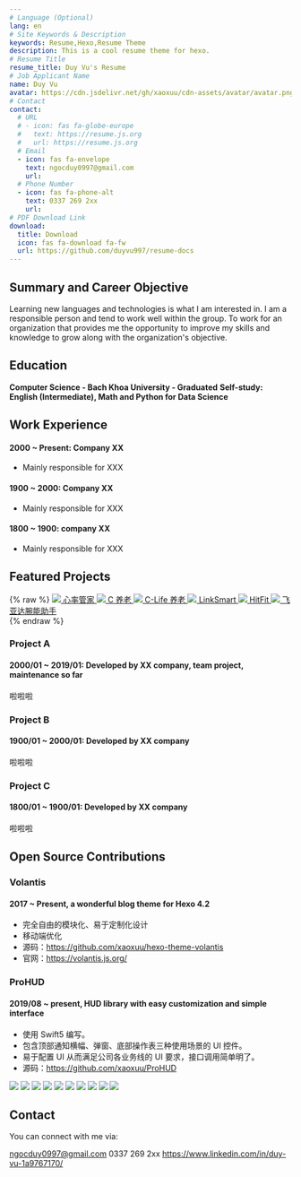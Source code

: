 ```yaml
---
# Language (Optional)
lang: en
# Site Keywords & Description
keywords: Resume,Hexo,Resume Theme
description: This is a cool resume theme for hexo.
# Resume Title
resume_title: Duy Vu's Resume
# Job Applicant Name
name: Duy Vu
avatar: https://cdn.jsdelivr.net/gh/xaoxuu/cdn-assets/avatar/avatar.png
# Contact
contact:
  # URL
  # - icon: fas fa-globe-europe
  #   text: https://resume.js.org
  #   url: https://resume.js.org
  # Email
  - icon: fas fa-envelope
    text: ngocduy0997@gmail.com
    url:
  # Phone Number
  - icon: fas fa-phone-alt
    text: 0337 269 2xx
    url:
# PDF Download Link
download:
  title: Download
  icon: fas fa-download fa-fw
  url: https://github.com/duyvu997/resume-docs
---
```


## <i class="fas fa-bookmark"></i> Summary and Career Objective

Learning new languages and technologies is what I am interested in. I am a responsible person and tend to work well within the group.
To work for an organization that provides me the opportunity to improve my skills and knowledge to grow along with the organization's objective.

## <i class="fas fa-user-graduate"></i> Education

**Computer Science - Bach Khoa University - Graduated**
**Self-study: English (Intermediate), Math and Python for Data Science**

## <i class="fas fa-user-tie"></i> Work Experience

#### 2000 ~ Present: Company XX

- Mainly responsible for XXX

#### 1900 ~ 2000: Company XX

- Mainly responsible for XXX

#### 1800 ~ 1900: company XX

- Mainly responsible for XXX

## <i class="fas fa-award"></i> Featured Projects

{% raw %}
<btns rounded>
<a href='https://apps.apple.com/cn/app/heart-mate-pro-hrm-utility/id1463348922?ls=1'>
<img src='https://cdn.jsdelivr.net/gh/xaoxuu/cdn-assets/proj/heartmate/icon.png'>
心率管家
</a>
<a href='https://apps.apple.com/cn/app/c%E5%85%BB%E8%80%81/id1458315594'>
<img src='https://cdn.jsdelivr.net/gh/xaoxuu/cdn-assets/proj/het-cyanglao/icon.png'>
C 养老
</a>
<a href='https://apps.apple.com/cn/app/c-life%E5%85%BB%E8%80%81/id1393937890'>
<img src='https://cdn.jsdelivr.net/gh/xaoxuu/cdn-assets/proj/het-clife/icon.png'>
C-Life 养老
</a>
<a href='https://apps.apple.com/cn/app/linksmart/id1109303355'>
<img src='https://cdn.jsdelivr.net/gh/xaoxuu/cdn-assets/proj/ht-linksmart/icon.png'>
LinkSmart
</a>
<a href='https://apps.apple.com/cn/app/hitfit/id1207738581'>
<img src='https://cdn.jsdelivr.net/gh/xaoxuu/cdn-assets/proj/ht-hitfit/icon.png'>
HitFit
</a>
<a href='https://apps.apple.com/cn/app/%E8%85%95%E8%83%BD%E5%8A%A9%E6%89%8B/id1138242219'>
<img src='https://cdn.jsdelivr.net/gh/xaoxuu/cdn-assets/proj/ht-fiyta/icon.png'>
飞亚达腕能助手
</a>
</btns><br>
{% endraw %}

### Project A

#### 2000/01 ~ 2019/01: Developed by XX company, team project, maintenance so far

啦啦啦

### Project B

#### 1900/01 ~ 2000/01: Developed by XX company

啦啦啦

### Project C

#### 1800/01 ~ 1900/01: Developed by XX company

啦啦啦

## <i class="fab fa-github"></i> Open Source Contributions

### Volantis

#### 2017 ~ Present, a wonderful blog theme for Hexo 4.2

- 完全自由的模块化、易于定制化设计
- 移动端优化
- 源码：https://github.com/xaoxuu/hexo-theme-volantis
- 官网：https://volantis.js.org/

### ProHUD

#### 2019/08 ~ present, HUD library with easy customization and simple interface

- 使用 Swift5 编写。
- 包含顶部通知横幅、弹窗、底部操作表三种使用场景的 UI 控件。
- 易于配置 UI 从而满足公司各业务线的 UI 要求，接口调用简单明了。
- 源码：https://github.com/xaoxuu/ProHUD

<fancybox>
<img src='https://cdn.jsdelivr.net/gh/xaoxuu/cdn-assets/proj/prohud/screenshot01.png'>
<img src='https://cdn.jsdelivr.net/gh/xaoxuu/cdn-assets/proj/prohud/screenshot02.png'>
<img src='https://cdn.jsdelivr.net/gh/xaoxuu/cdn-assets/proj/prohud/screenshot03.png'>
<img src='https://cdn.jsdelivr.net/gh/xaoxuu/cdn-assets/proj/prohud/screenshot04.png'>
<img src='https://cdn.jsdelivr.net/gh/xaoxuu/cdn-assets/proj/prohud/screenshot05.png'>
<img src='https://cdn.jsdelivr.net/gh/xaoxuu/cdn-assets/proj/prohud/screenshot06.png'>
<img src='https://cdn.jsdelivr.net/gh/xaoxuu/cdn-assets/proj/prohud/screenshot07.png'>
<img src='https://cdn.jsdelivr.net/gh/xaoxuu/cdn-assets/proj/prohud/screenshot08.png'>
<img src='https://cdn.jsdelivr.net/gh/xaoxuu/cdn-assets/proj/prohud/screenshot09.png'>
<img src='https://cdn.jsdelivr.net/gh/xaoxuu/cdn-assets/proj/prohud/screenshot10.png'>
</fancybox>

## <i class="fas fa-phone-alt"></i> Contact

You can connect with me via:

<i class="fas fa-envelope fa-fw"></i> ngocduy0997@gmail.com
<i class="fas fa-phone-alt fa-fw"></i> 0337 269 2xx
<i class="fas fa-linkedin-in fa-fw"></i> https://www.linkedin.com/in/duy-vu-1a9767170/
